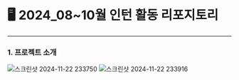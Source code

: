 # 🖥 2024_08~10월 인턴 활동 리포지토리

---

### 1. 프로젝트 소개
![스크린샷 2024-11-22 233750](https://github.com/user-attachments/assets/27591b0a-b310-4e15-bdc6-ee15ee417436)
![스크린샷 2024-11-22 233916](https://github.com/user-attachments/assets/3f5aad47-97ef-40a9-a91f-9854e788ab0e)

